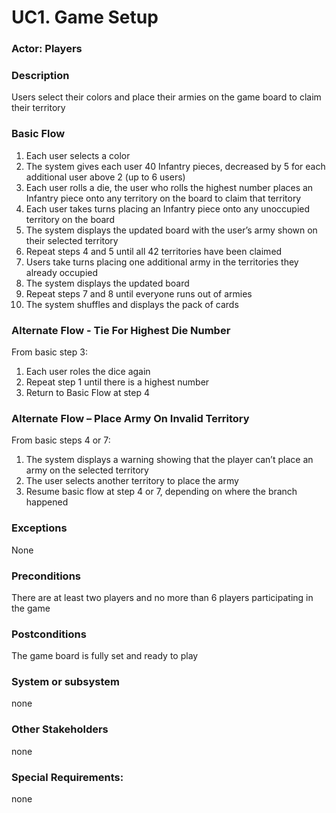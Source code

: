 # UC1. Game Setup

### Actor: Players

### Description
Users select their colors and place their armies on the game board to claim their territory  

### Basic Flow
1. Each user selects a color 
2. The system gives each user 40 Infantry pieces, decreased by 5 for each additional user above 2 (up to 6 users) 
3. Each user rolls a die, the user who rolls the highest number places an Infantry piece onto any territory on the board to claim that territory 
4. Each user takes turns placing an Infantry piece onto any unoccupied territory on the board 
5. The system displays the updated board with the user’s army shown on their selected territory 
6. Repeat steps 4 and 5 until all 42 territories have been claimed 
7. Users take turns placing one additional army in the territories they already occupied 
8. The system displays the updated board 
9. Repeat steps 7 and 8 until everyone runs out of armies 
10. The system shuffles and displays the pack of cards 

### Alternate Flow - Tie For Highest Die Number
From basic step 3: 
1. Each user roles the dice again 
2. Repeat step 1 until there is a highest number 
3. Return to Basic Flow at step 4 

### Alternate Flow – Place Army On Invalid Territory 
From basic steps 4 or 7: 
1. The system displays a warning showing that the player can’t place an army on the selected territory 
2. The user selects another territory to place the army 
3. Resume basic flow at step 4 or 7, depending on where the branch happened 

### Exceptions
None

### Preconditions
There are at least two players and no more than 6 players participating in the game

### Postconditions
The game board is fully set and ready to play 

### System or subsystem
none

### Other Stakeholders
none

### Special Requirements:
none


